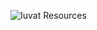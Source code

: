 ![Iuvat Resources](https://www.dropbox.com/s/wusvyc9770r8r6u/iuvat-logo--resources-github-header.png?raw=1)
